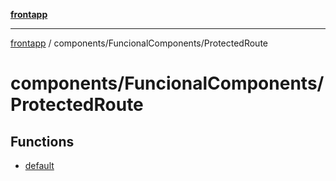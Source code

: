 [**frontapp**](../../../README.md)

***

[frontapp](../../../README.md) / components/FuncionalComponents/ProtectedRoute

# components/FuncionalComponents/ProtectedRoute

## Functions

- [default](functions/default.md)
